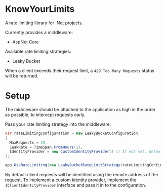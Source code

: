 # KnowYourLimits
A rate limiting library for .Net projects.

Currently provides a middleware:
- AspNet Core

Available rate limiting strategies:
- Leaky Bucket

When a client exceeds their request limit, a `429 Too Many Requests` status will be returned.

# Setup
The middleware should be attached to the application as high in the order as possible, to intercept requests early.

Pass your rate limiting strategy into the middleware:

```cs
var rateLimitingConfiguration = new LeakyBucketConfiguration
{
  MaxRequests = 10,
  LeakRate = TimeSpan.FromHours(1),
  IdentityProvider = new CustomIdentityProvider() // If not set, defaults to using the remote address
};

app.UseRateLimiting(new LeakyBucketRateLimitStrategy(rateLimitingConfiguration));
```

By default client requests will be identified using the remote address of the request. To implement a custom identity provider, implement the `IClientIdentityProvider` interface and pass it in to the configuration.

